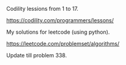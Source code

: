 Codility lessions from 1 to 17.

https://codility.com/programmers/lessons/

My solutions for leetcode (using python).

https://leetcode.com/problemset/algorithms/

Update till problem 338.